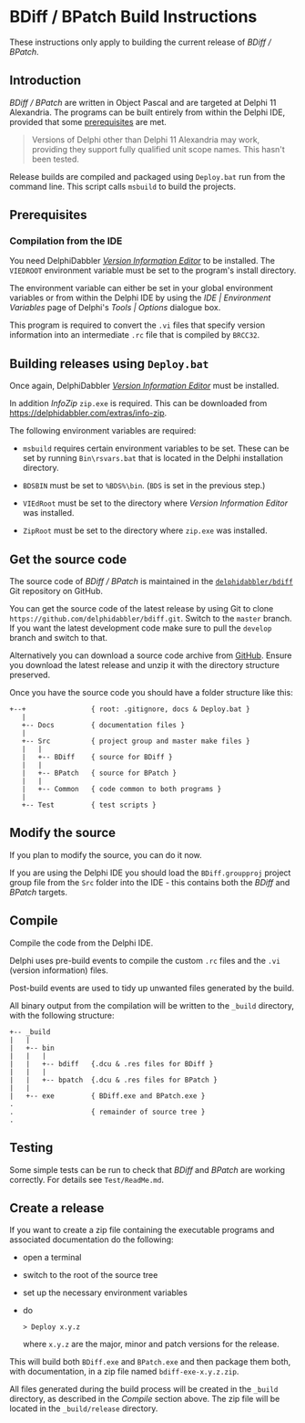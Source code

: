 # BDiff / BPatch Build Instructions

These instructions only apply to building the current release of _BDiff / BPatch_.

## Introduction

_BDiff / BPatch_ are written in Object Pascal and are targeted at Delphi 11 Alexandria. The programs can be built entirely from within the Delphi IDE, provided that some [prerequisites](#prerequisites) are met.

> Versions of Delphi other than Delphi 11 Alexandria may work, providing they support fully qualified unit scope names. This hasn't been tested.

Release builds are compiled and packaged using `Deploy.bat` run from the command line. This script calls `msbuild` to build the projects.

## Prerequisites

### Compilation from the IDE

You need DelphiDabbler [_Version Information Editor_](https://github.com/delphidabbler/vied) to be installed. The `VIEDROOT` environment variable must be set to the program's install directory.

The environment variable can either be set in your global environment variables or from within the Delphi IDE by using the _IDE | Environment Variables_ page of Delphi's _Tools | Options_ dialogue box.

This program is required to convert the `.vi` files that specify version information into an intermediate `.rc` file that is compiled by `BRCC32`.

## Building releases using `Deploy.bat`

Once again, DelphiDabbler [_Version Information Editor_](https://github.com/delphidabbler/vied) must be installed.

In addition _InfoZip_ `zip.exe` is required. This can be downloaded from <https://delphidabbler.com/extras/info-zip>.

The following environment variables are required:

* `msbuild` requires certain environment variables to be set. These can be set by running `Bin\rsvars.bat` that is located in the Delphi installation directory.

* `BDSBIN` must be set to `%BDS%\bin`. (`BDS` is set in the previous step.)

* `VIEdRoot` must be set to the directory where _Version Information Editor_ was installed.

* `ZipRoot` must be set to the directory where `zip.exe` was installed.

## Get the source code

The source code of _BDiff / BPatch_ is maintained in the [`delphidabbler/bdiff`](https://github.com/delphidabbler/bdiff) Git repository on GitHub.

You can get the source code of the latest release by using Git to clone `https://github.com/delphidabbler/bdiff.git`. Switch to the `master` branch. If you want the latest development code make sure to pull the `develop` branch and switch to that.

Alternatively you can download a source code archive from [GitHub](https://github.com/delphidabbler/bdiff/releases). Ensure you download the latest release and unzip it with the directory structure preserved.

Once you have the source code you should have a folder structure like this:

```
+--+                { root: .gitignore, docs & Deploy.bat }
   |
   +-- Docs         { documentation files }
   |
   +-- Src          { project group and master make files }
   |   |
   |   +-- BDiff    { source for BDiff }
   |   |
   |   +-- BPatch   { source for BPatch }
   |   |
   |   +-- Common   { code common to both programs }
   |
   +-- Test         { test scripts }
```

## Modify the source

If you plan to modify the source, you can do it now.

If you are using the Delphi IDE you should load the `BDiff.groupproj` project group file from the `Src` folder into the IDE - this contains both the _BDiff_ and _BPatch_ targets.

## Compile

Compile the code from the Delphi IDE.

Delphi uses pre-build events to compile the custom `.rc` files and the `.vi` (version information) files.

Post-build events are used to tidy up unwanted files generated by the build.

All binary output from the compilation will be written to the `_build` directory, with the following structure:

```
+-- _build
|   |
|   +-- bin
|   |   |
|   |   +-- bdiff   {.dcu & .res files for BDiff }
|   |   |
|   |   +-- bpatch  {.dcu & .res files for BPatch }
|   |
|   +-- exe         { BDiff.exe and BPatch.exe }
.
.                   { remainder of source tree }
.
```

## Testing

Some simple tests can be run to check that _BDiff_ and _BPatch_ are working correctly. For details see `Test/ReadMe.md`.

## Create a release

If you want to create a zip file containing the executable programs and associated documentation do the following:

* open a terminal
* switch to the root of the source tree
* set up the necessary environment variables
* do

    `> Deploy x.y.z`

    where `x.y.z` are the major, minor and patch versions for the release.

This will build both `BDiff.exe` and `BPatch.exe` and then package them both, with documentation, in a zip file named `bdiff-exe-x.y.z.zip`.

All files generated during the build process will be created in the `_build` directory, as described in the _Compile_ section above. The zip file will be located in the `_build/release` directory.
